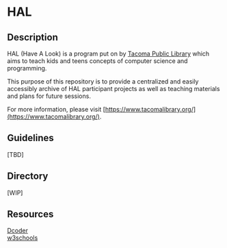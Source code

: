 # HAL

## Description

HAL (Have A Look) is a program put on by [Tacoma Public Library](https://www.tacomalibrary.org/) which aims to teach kids and teens concepts of computer science and programming.

This purpose of this repository is to provide a centralized and easily accessibly archive of HAL participant projects as well as teaching materials and plans for future sessions.

For more information, please visit [https://www.tacomalibrary.org/](https://www.tacomalibrary.org/).

## Guidelines

[TBD]

## Directory

[WIP]

## Resources

[Dcoder](https://dcoder.tech/)<br>
[w3schools](https://www.w3schools.com/)<br>
